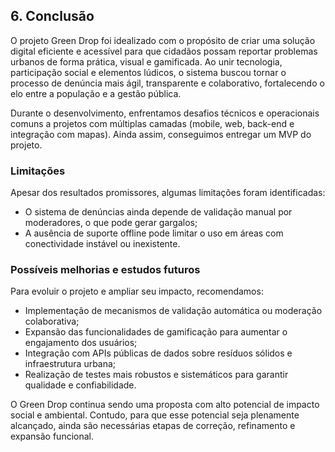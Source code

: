 ## 6. Conclusão


O projeto Green Drop foi idealizado com o propósito de criar uma solução digital eficiente e acessível para que cidadãos possam reportar problemas urbanos de forma prática, visual e gamificada. Ao unir tecnologia, participação social e elementos lúdicos, o sistema buscou tornar o processo de denúncia mais ágil, transparente e colaborativo, fortalecendo o elo entre a população e a gestão pública.

Durante o desenvolvimento, enfrentamos desafios técnicos e operacionais comuns a projetos com múltiplas camadas (mobile, web, back-end e integração com mapas). Ainda assim, conseguimos entregar um MVP do projeto.


### Limitações
  
Apesar dos resultados promissores, algumas limitações foram identificadas:

* O sistema de denúncias ainda depende de validação manual por moderadores, o que pode gerar gargalos;
* A ausência de suporte offline pode limitar o uso em áreas com conectividade instável ou inexistente.

### Possíveis melhorias e estudos futuros

Para evoluir o projeto e ampliar seu impacto, recomendamos:

* Implementação de mecanismos de validação automática ou moderação colaborativa;
* Expansão das funcionalidades de gamificação para aumentar o engajamento dos usuários;
* Integração com APIs públicas de dados sobre resíduos sólidos e infraestrutura urbana;
* Realização de testes mais robustos e sistemáticos para garantir qualidade e confiabilidade.

O Green Drop continua sendo uma proposta com alto potencial de impacto social e ambiental. Contudo, para que esse potencial seja plenamente alcançado, ainda são necessárias etapas de correção, refinamento e expansão funcional.
